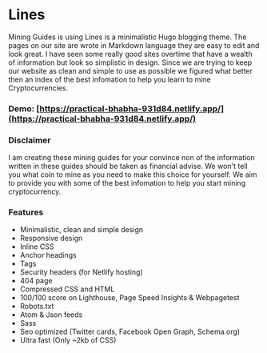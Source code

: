 # Lines

Mining Guides is using Lines is a minimalistic Hugo blogging theme. The pages on our site are wrote in Markdown language they are easy to edit and look great. I have seen some really good sites overtime that have a wealth of information but look so simplistic in design. Since we are trying to keep our website as clean and simple to use as possible we figured what better then an index of the best infomation to help you learn to mine Cryptocurrencies.

### Demo: [https://practical-bhabha-931d84.netlify.app/](https://practical-bhabha-931d84.netlify.app/)

### Disclaimer

I am creating these mining guides for your convince non of the information written in these guides should be taken as financial advise. We won't tell you what coin to mine as you need to make this choice for yourself. We aim to provide you with some of the best infomation to help you start mining cryptocurrency.

### Features

- Minimalistic, clean and simple design
- Responsive design
- Inline CSS
- Anchor headings
- Tags
- Security headers (for Netlify hosting)
- 404 page
- Compressed CSS and HTML
- 100/100 score on Lighthouse, Page Speed Insights & Webpagetest
- Robots.txt
- Atom & Json feeds
- Sass
- Seo optimized (Twitter cards, Facebook Open Graph, Schema.org)
- Ultra fast (Only ~2kb of CSS)
